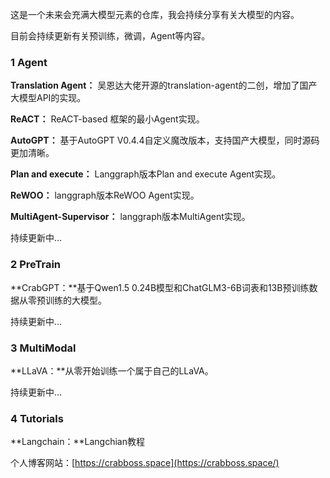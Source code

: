 这是一个未来会充满大模型元素的仓库，我会持续分享有关大模型的内容。

目前会持续更新有关预训练，微调，Agent等内容。

### 1 Agent

**Translation Agent：** 吴恩达大佬开源的translation-agent的二创，增加了国产大模型API的实现。

**ReACT：** ReACT-based 框架的最小Agent实现。

**AutoGPT：** 基于AutoGPT V0.4.4自定义魔改版本，支持国产大模型，同时源码更加清晰。

**Plan and execute：** Langgraph版本Plan and execute Agent实现。

**ReWOO：** langgraph版本ReWOO Agent实现。

**MultiAgent-Supervisor：** langgraph版本MultiAgent实现。

持续更新中...

### 2 PreTrain

**CrabGPT：**基于Qwen1.5 0.24B模型和ChatGLM3-6B词表和13B预训练数据从零预训练的大模型。

持续更新中...

### 3 MultiModal

**LLaVA：**从零开始训练一个属于自己的LLaVA。

持续更新中...

### 4 Tutorials

**Langchain：**Langchian教程



个人博客网站：[https://crabboss.space](https://crabboss.space/)

